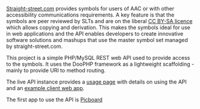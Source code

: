 <a href='http://straight-street.com'>Straight-street.com</a> provides symbols for users of AAC or with other accessibility communications requirements. A key feature is that the symbols are peer reviewed by SLTs and are on the liberal <a href='http://creativecommons.org/licenses/by-sa/2.0/uk/'>CC BY-SA licence</a> which allows copying and derivation. This makes the symbols ideal for use in web applications and the  API enables developers to create innovative software solutions and mashups that use the master symbol set managed by straight-street.com.

This project is a simple PHP/MySQL REST web API used to provide access to the symbols. It uses the DooPHP framework as a lightweight scaffolding - mainly to provide URI to method routing.

The live API instance provides a <a href='http://straight-street.com/api'>usage page</a> with details on using the API and an <a href='http://straight-street.com/api/test.html'>example client web app</a>.

The first app to use the API is <a href='http://code.google.com/p/picboard/'>Picboard</a>